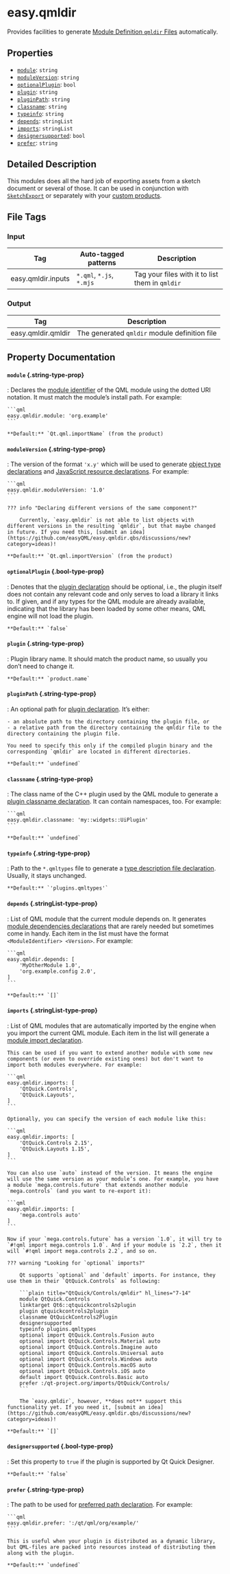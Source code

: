 # easy.qmldir

Provides facilities to generate [Module Definition `qmldir` Files](https://doc.qt.io/qt-6/qtqml-modules-qmldir.html) automatically.

## Properties

- [`module`](#module): `string`
- [`moduleVersion`](#moduleversion): `string`
- [`optionalPlugin`](#optionalplugin): `bool`
- [`plugin`](#plugin): `string`
- [`pluginPath`](#pluginpath): `string`
- [`classname`](#classname): `string`
- [`typeinfo`](#typeinfo): `string`
- [`depends`](#depends): `stringList`
- [`imports`](#imports): `stringList`
- [`designersupported`](#designersupported): `bool`
- [`prefer`](#prefer): `string`

## Detailed Description

This modules does all the hard job of exporting assets from a sketch document or several of those. It can be used in conjunction with [`SketchExport`](../getting-started/usage.md#using-sketchexport-product) or separately with your [custom products](../getting-started/usage.md#using-custom-product).

## File Tags

### Input

| Tag                | Auto-tagged patterns     | Description                                     |
| ------------------ | ------------------------ | ----------------------------------------------- |
| easy.qmldir.inputs | `*.qml`, `*.js`, `*.mjs` | Tag your files with it to list them in `qmldir` |

### Output

| Tag                | Description                                   |
| ------------------ | --------------------------------------------- |
| easy.qmldir.qmldir | The generated `qmldir` module definition file |

## Property Documentation

#### `module` {.string-type-prop}

:	Declares the [module identifier](https://doc.qt.io/qt-6/qtqml-modules-qmldir.html#module-identifier-declaration) of the QML module using the dotted URI notation. It must match the module’s install path. For example:

	```qml
	easy.qmldir.module: 'org.example'
	```

	**Default:** `Qt.qml.importName` (from the product)

#### `moduleVersion` {.string-type-prop}

:	The version of the format `'x.y'` which will be used to generate [object type declarations](https://doc.qt.io/qt-6/qtqml-modules-qmldir.html#object-type-declaration) and [JavaScript resource declarations](https://doc.qt.io/qt-6/qtqml-modules-qmldir.html#javascript-resource-declaration). For example:

	```qml
	easy.qmldir.moduleVersion: '1.0'
	```

	??? info "Declaring different versions of the same component?"

		Currently, `easy.qmldir` is not able to list objects with different versions in the resulting `qmldir`, but that maybe changed in future. If you need this, [submit an idea](https://github.com/easyQML/easy.qmldir.qbs/discussions/new?category=ideas)!

	**Default:** `Qt.qml.importVersion` (from the product)

#### `optionalPlugin` {.bool-type-prop}

:	Denotes that the [plugin declaration](https://doc.qt.io/qt-6/qtqml-modules-qmldir.html#plugin-declaration) should be optional, i.e., the plugin itself does not contain any relevant code and only serves to load a library it links to. If given, and if any types for the QML module are already available, indicating that the library has been loaded by some other means, QML engine will not load the plugin.

	**Default:** `false`

#### `plugin` {.string-type-prop}

:	Plugin library name. It should match the product name, so usually you don’t need to change it.

	**Default:** `product.name`

#### `pluginPath` {.string-type-prop}

:	An optional path for [plugin declaration](https://doc.qt.io/qt-6/qtqml-modules-qmldir.html#plugin-declaration). It’s either:

	- an absolute path to the directory containing the plugin file, or
	- a relative path from the directory containing the qmldir file to the directory containing the plugin file.

	You need to specify this only if the compiled plugin binary and the corresponding `qmldir` are located in different directories.

	**Default:** `undefined`

#### `classname` {.string-type-prop}

:	The class name of the C++ plugin used by the QML module to generate a [plugin classname declaration](https://doc.qt.io/qt-6/qtqml-modules-qmldir.html#plugin-classname-declaration). It can contain namespaces, too. For example:

	```qml
	easy.qmldir.classname: 'my::widgets::UiPlugin'
	```

	**Default:** `undefined`

#### `typeinfo` {.string-type-prop}

:	Path to the `*.qmltypes` file to generate a [type description file declaration](https://doc.qt.io/qt-6/qtqml-modules-qmldir.html#type-description-file-declaration). Usually, it stays unchanged.

	**Default:** `'plugins.qmltypes'`

#### `depends` {.stringList-type-prop}

:	List of QML module that the current module depends on. It generates [module dependencies declarations](https://doc.qt.io/qt-6/qtqml-modules-qmldir.html#module-dependencies-declaration) that are rarely needed but sometimes come in handy. Each item in the list must have the format `<ModuleIdentifier> <Version>`. For example:

	```qml
	easy.qmldir.depends: [
		'MyOtherModule 1.0',
		'org.example.config 2.0',
	]
	```

	**Default:** `[]`

#### `imports` {.stringList-type-prop}

:	List of QML modules that are automatically imported by the engine when you import the current QML module. Each item in the list will generate a [module import declaration](https://doc.qt.io/qt-6/qtqml-modules-qmldir.html#module-import-declaration).

	This can be used if you want to extend another module with some new components (or even to override existing ones) but don't want to import both modules everywhere. For example:

	```qml
	easy.qmldir.imports: [
		'QtQuick.Controls',
		'QtQuick.Layouts',
	]
	```

	Optionally, you can specify the version of each module like this:

	```qml
	easy.qmldir.imports: [
		'QtQuick.Controls 2.15',
		'QtQuick.Layouts 1.15',
	]
	```

	You can also use `auto` instead of the version. It means the engine will use the same version as your module’s one. For example, you have a module `mega.controls.future` that extends another module `mega.controls` (and you want to re-export it):

	```qml
	easy.qmldir.imports: [
		'mega.controls auto'
	]
	```

	Now if your `mega.controls.future` has a version `1.0`, it will try to `#!qml import mega.controls 1.0`. And if your module is `2.2`, then it will `#!qml import mega.controls 2.2`, and so on.

	??? warning "Looking for `optional` imports?"

		Qt supports `optional` and `default` imports. For instance, they use them in their `QtQuick.Controls` as following:

		```plain title="QtQuick/Controls/qmldir" hl_lines="7-14"
		module QtQuick.Controls
		linktarget Qt6::qtquickcontrols2plugin
		plugin qtquickcontrols2plugin
		classname QtQuickControls2Plugin
		designersupported
		typeinfo plugins.qmltypes
		optional import QtQuick.Controls.Fusion auto
		optional import QtQuick.Controls.Material auto
		optional import QtQuick.Controls.Imagine auto
		optional import QtQuick.Controls.Universal auto
		optional import QtQuick.Controls.Windows auto
		optional import QtQuick.Controls.macOS auto
		optional import QtQuick.Controls.iOS auto
		default import QtQuick.Controls.Basic auto
		prefer :/qt-project.org/imports/QtQuick/Controls/
		```

		The `easy.qmldir`, however, **does not** support this functionality yet. If you need it, [submit an idea](https://github.com/easyQML/easy.qmldir.qbs/discussions/new?category=ideas)!

	**Default:** `[]`

#### `designersupported` {.bool-type-prop}

:	Set this property to `true` if the plugin is supported by Qt Quick Designer.

	**Default:** `false`

#### `prefer` {.string-type-prop}

:	The path to be used for [preferred path declaration](https://doc.qt.io/qt-6/qtqml-modules-qmldir.html#preferred-path-declaration). For example:

	```qml
	easy.qmldir.prefer: ':/qt/qml/org/example/'
	```

	This is useful when your plugin is distributed as a dynamic library, but QML-files are packed into resources instead of distributing them along with the plugin.

	**Default:** `undefined`
